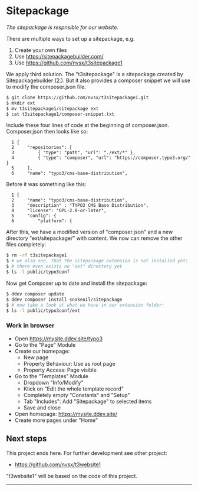 # Sitepackage

*The sitepackage is respnsible for our website.*

There are multiple ways to set up a sitepackage, e.g. 

1. Create your own files
2. Use https://sitepackagebuilder.com/
3. Use https://github.com/nvsx/t3sitepackage1

We apply third solution. The "t3sitepackage" is a sitepackage created by Sitepackagebuilder (2.). But it also provides a composer snippet we will use to modify the composer.json file. 

```sh
$ git clone https://github.com/nvsx/t3sitepackage1.git
$ mkdir ext
$ mv t3sitepackage1/sitepackage ext
$ cat t3sitepackage1/composer-snippet.txt
```

Include these four lines of code at the beginning of composer.json. 
Composer.json then looks like so:
```
  1 {
  2     "repositories": [
  3         { "type": "path", "url": "./ext/*" },
  4         { "type": "composer", "url": "https://composer.typo3.org/" }
  5     ],
  6     "name": "typo3/cms-base-distribution",
```
Before it was something like this:
```
  1 {
  2     "name": "typo3/cms-base-distribution",
  3     "description" : "TYPO3 CMS Base Distribution",
  4     "license": "GPL-2.0-or-later",
  5     "config": {
  6         "platform": {
```

After this, we have a modified version of "composer.json" and a new directory "ext/sitepackage/" with content. We now can remove the other files completely:

```sh
$ rm -rf t3sitepackage1
$ # we also see, that the sitepackage extension is not installed yet:
$ # there even exists no "ext" directory yet 
$ ls -l public/typo3conf
```

Now get Composer up to date and install the sitepackage:
```sh
$ ddev composer update
$ ddev composer install snakeoil/sitepackage
$ # now take a look at what we have in our extension folder:
$ ls -l public/typo3conf/ext
```

### Work in browser

- Open https://mysite.ddev.site/typo3
- Go to the "Page" Module
- Create our homepage: 
	- New page
	- Property Behaviour: Use as root page
	- Property Access: Page visible
- Go to the "Templates" Module
	- Dropdown "Info/Modify"
	- Klick on "Edit the whole template record"
	- Completely empty "Constants" and "Setup"
	- Tab "Includes": Add "Sitepackage" to selected items
	- Save and close
- Open homepage: https://mysite.ddev.site/
- Create more pages under "Home"

## Next steps

This project ends here. For further development see other project: 
- https://github.com/nvsx/t3website1

"t3website1" will be based on the code of this project. 

***
